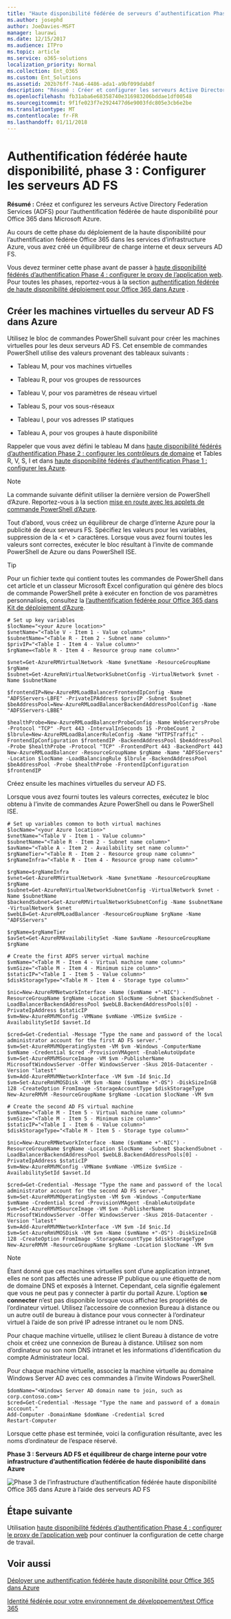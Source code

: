 ```yaml
---
title: "Haute disponibilité fédérée de serveurs d’authentification Phase 3 configuration AD FS"
ms.author: josephd
author: JoeDavies-MSFT
manager: laurawi
ms.date: 12/15/2017
ms.audience: ITPro
ms.topic: article
ms.service: o365-solutions
localization_priority: Normal
ms.collection: Ent_O365
ms.custom: Ent_Solutions
ms.assetid: 202b76ff-74a6-4486-ada1-a9bf099dab8f
description: "Résumé : Créer et configurer les serveurs Active Directory Federation Services (ADFS) pour l’authentification fédérée de haute disponibilité pour Office 365 dans Microsoft Azure."
ms.openlocfilehash: fb31aba6e68358740e316983206bddae1df00548
ms.sourcegitcommit: 9f1fe023f7e2924477d6e9003fdc805e3cb6e2be
ms.translationtype: MT
ms.contentlocale: fr-FR
ms.lasthandoff: 01/11/2018
---
```

# <a name="high-availability-federated-authentication-phase-3-configure-ad-fs-servers"></a>Authentification fédérée haute disponibilité, phase 3 : Configurer les serveurs AD FS

 **Résumé :** Créez et configurez les serveurs Active Directory Federation Services (ADFS) pour l’authentification fédérée de haute disponibilité pour Office 365 dans Microsoft Azure.
  
Au cours de cette phase du déploiement de la haute disponibilité pour l’authentification fédérée Office 365 dans les services d’infrastructure Azure, vous avez créé un équilibreur de charge interne et deux serveurs AD FS.
  
Vous devez terminer cette phase avant de passer à [haute disponibilité fédérés d’authentification Phase 4 : configurer le proxy de l’application web](high-availability-federated-authentication-phase-4-configure-web-application-pro.md). Pour toutes les phases, reportez-vous à la section [authentification fédérée de haute disponibilité déploiement pour Office 365 dans Azure](deploy-high-availability-federated-authentication-for-office-365-in-azure.md) .
  
## <a name="create-the-ad-fs-server-virtual-machines-in-azure"></a>Créer les machines virtuelles du serveur AD FS dans Azure

Utilisez le bloc de commandes PowerShell suivant pour créer les machines virtuelles pour les deux serveurs AD FS. Cet ensemble de commandes PowerShell utilise des valeurs provenant des tableaux suivants :
  
- Tableau M, pour vos machines virtuelles
    
- Tableau R, pour vos groupes de ressources
    
- Tableau V, pour vos paramètres de réseau virtuel
    
- Tableau S, pour vos sous-réseaux
    
- Tableau I, pour vos adresses IP statiques
    
- Tableau A, pour vos groupes à haute disponibilité
    
Rappeler que vous avez défini le tableau M dans [haute disponibilité fédérés d’authentification Phase 2 : configurer les contrôleurs de domaine](high-availability-federated-authentication-phase-2-configure-domain-controllers.md) et Tables R, V, S, I et dans [haute disponibilité fédérés d’authentification Phase 1 : configurer les Azure](high-availability-federated-authentication-phase-1-configure-azure.md).
  
> [!NOTE]
> La commande suivante définit utiliser la dernière version de PowerShell d’Azure. Reportez-vous à la section [mise en route avec les applets de commande PowerShell d’Azure](https://docs.microsoft.com/en-us/powershell/azureps-cmdlets-docs/). 
  
Tout d’abord, vous créez un équilibreur de charge d’interne Azure pour la publicité de deux serveurs FS. Spécifiez les valeurs pour les variables, suppression de la \< et > caractères. Lorsque vous avez fourni toutes les valeurs sont correctes, exécuter le bloc résultant à l’invite de commande PowerShell de Azure ou dans PowerShell ISE.
  
> [!TIP]
> Pour un fichier texte qui contient toutes les commandes de PowerShell dans cet article et un classeur Microsoft Excel configuration qui génère des blocs de commande PowerShell prête à exécuter en fonction de vos paramètres personnalisés, consultez la [l’authentification fédérée pour Office 365 dans Kit de déploiement d’Azure](https://gallery.technet.microsoft.com/Federated-Authentication-8a9f1664). 
  
```
# Set up key variables
$locName="<your Azure location>"
$vnetName="<Table V - Item 1 - Value column>"
$subnetName="<Table R - Item 2 - Subnet name column>"
$privIP="<Table I - Item 4 - Value column>"
$rgName=<Table R - Item 4 - Resource group name column>"

$vnet=Get-AzureRMVirtualNetwork -Name $vnetName -ResourceGroupName $rgName
$subnet=Get-AzureRmVirtualNetworkSubnetConfig -VirtualNetwork $vnet -Name $subnetName

$frontendIP=New-AzureRMLoadBalancerFrontendIpConfig -Name "ADFSServers-LBFE" -PrivateIPAddress $privIP -Subnet $subnet
$beAddressPool=New-AzureRMLoadBalancerBackendAddressPoolConfig -Name "ADFSServers-LBBE"

$healthProbe=New-AzureRMLoadBalancerProbeConfig -Name WebServersProbe -Protocol "TCP" -Port 443 -IntervalInSeconds 15 -ProbeCount 2
$lbrule=New-AzureRMLoadBalancerRuleConfig -Name "HTTPSTraffic" -FrontendIpConfiguration $frontendIP -BackendAddressPool $beAddressPool -Probe $healthProbe -Protocol "TCP" -FrontendPort 443 -BackendPort 443
New-AzureRMLoadBalancer -ResourceGroupName $rgName -Name "ADFSServers" -Location $locName -LoadBalancingRule $lbrule -BackendAddressPool $beAddressPool -Probe $healthProbe -FrontendIpConfiguration $frontendIP
```

Créez ensuite les machines virtuelles du serveur AD FS.
  
Lorsque vous avez fourni toutes les valeurs correctes, exécutez le bloc obtenu à l’invite de commandes Azure PowerShell ou dans le PowerShell ISE.
  
```
# Set up variables common to both virtual machines
$locName="<your Azure location>"
$vnetName="<Table V - Item 1 - Value column>"
$subnetName="<Table R - Item 2 - Subnet name column>"
$avName="<Table A - Item 2 - Availability set name column>"
$rgNameTier="<Table R - Item 2 - Resource group name column>"
$rgNameInfra="<Table R - Item 4 - Resource group name column>"

$rgName=$rgNameInfra
$vnet=Get-AzureRMVirtualNetwork -Name $vnetName -ResourceGroupName $rgName
$subnet=Get-AzureRmVirtualNetworkSubnetConfig -VirtualNetwork $vnet -Name $subnetName
$backendSubnet=Get-AzureRMVirtualNetworkSubnetConfig -Name $subnetName -VirtualNetwork $vnet
$webLB=Get-AzureRMLoadBalancer -ResourceGroupName $rgName -Name "ADFSServers"

$rgName=$rgNameTier
$avSet=Get-AzureRMAvailabilitySet -Name $avName -ResourceGroupName $rgName

# Create the first ADFS server virtual machine
$vmName="<Table M - Item 4 - Virtual machine name column>"
$vmSize="<Table M - Item 4 - Minimum size column>"
$staticIP="<Table I - Item 5 - Value column>"
$diskStorageType="<Table M - Item 4 - Storage type column>"

$nic=New-AzureRMNetworkInterface -Name ($vmName +"-NIC") -ResourceGroupName $rgName -Location $locName -Subnet $backendSubnet -LoadBalancerBackendAddressPool $webLB.BackendAddressPools[0] -PrivateIpAddress $staticIP
$vm=New-AzureRMVMConfig -VMName $vmName -VMSize $vmSize -AvailabilitySetId $avset.Id

$cred=Get-Credential -Message "Type the name and password of the local administrator account for the first AD FS server." 
$vm=Set-AzureRMVMOperatingSystem -VM $vm -Windows -ComputerName $vmName -Credential $cred -ProvisionVMAgent -EnableAutoUpdate
$vm=Set-AzureRMVMSourceImage -VM $vm -PublisherName MicrosoftWindowsServer -Offer WindowsServer -Skus 2016-Datacenter -Version "latest"
$vm=Add-AzureRMVMNetworkInterface -VM $vm -Id $nic.Id
$vm=Set-AzureRmVMOSDisk -VM $vm -Name ($vmName +"-OS") -DiskSizeInGB 128 -CreateOption FromImage -StorageAccountType $diskStorageType
New-AzureRMVM -ResourceGroupName $rgName -Location $locName -VM $vm

# Create the second AD FS virtual machine
$vmName="<Table M - Item 5 - Virtual machine name column>"
$vmSize="<Table M - Item 5 - Minimum size column>"
$staticIP="<Table I - Item 6 - Value column>"
$diskStorageType="<Table M - Item 5 - Storage type column>"

$nic=New-AzureRMNetworkInterface -Name ($vmName +"-NIC") -ResourceGroupName $rgName -Location $locName  -Subnet $backendSubnet -LoadBalancerBackendAddressPool $webLB.BackendAddressPools[0] -PrivateIpAddress $staticIP
$vm=New-AzureRMVMConfig -VMName $vmName -VMSize $vmSize -AvailabilitySetId $avset.Id

$cred=Get-Credential -Message "Type the name and password of the local administrator account for the second AD FS server." 
$vm=Set-AzureRMVMOperatingSystem -VM $vm -Windows -ComputerName $vmName -Credential $cred -ProvisionVMAgent -EnableAutoUpdate
$vm=Set-AzureRMVMSourceImage -VM $vm -PublisherName MicrosoftWindowsServer -Offer WindowsServer -Skus 2016-Datacenter -Version "latest"
$vm=Add-AzureRMVMNetworkInterface -VM $vm -Id $nic.Id
$vm=Set-AzureRmVMOSDisk -VM $vm -Name ($vmName +"-OS") -DiskSizeInGB 128 -CreateOption FromImage -StorageAccountType $diskStorageType
New-AzureRMVM -ResourceGroupName $rgName -Location $locName -VM $vm

```

> [!NOTE]
> Étant donné que ces machines virtuelles sont d’une application intranet, elles ne sont pas affectés une adresse IP publique ou une étiquette de nom de domaine DNS et exposés à Internet. Cependant, cela signifie également que vous ne peut pas y connecter à partir du portail Azure. L’option **se connecter** n’est pas disponible lorsque vous affichez les propriétés de l’ordinateur virtuel. Utilisez l’accessoire de connexion Bureau à distance ou un autre outil de bureau à distance pour vous connecter à l’ordinateur virtuel à l’aide de son privé IP adresse intranet ou le nom DNS.
  
Pour chaque machine virtuelle, utilisez le client Bureau à distance de votre choix et créez une connexion de Bureau à distance. Utilisez son nom d’ordinateur ou son nom DNS intranet et les informations d’identification du compte Administrateur local.
  
Pour chaque machine virtuelle, associez la machine virtuelle au domaine Windows Server AD avec ces commandes à l’invite Windows PowerShell.
  
```
$domName="<Windows Server AD domain name to join, such as corp.contoso.com>"
$cred=Get-Credential -Message "Type the name and password of a domain acccount."
Add-Computer -DomainName $domName -Credential $cred
Restart-Computer
```

Lorsque cette phase est terminée, voici la configuration résultante, avec les noms d’ordinateur de l’espace réservé.
  
**Phase 3 : Serveurs AD FS et équilibreur de charge interne pour votre infrastructure d’authentification fédérée de haute disponibilité dans Azure**

![Phase 3 de l’infrastructure d’authentification fédérée haute disponibilité Office 365 dans Azure à l’aide des serveurs AD FS](images/f39b2d2f-8a5b-44da-b763-e1f943fcdbc4.png)
  
## <a name="next-step"></a>Étape suivante

Utilisation [haute disponibilité fédérés d’authentification Phase 4 : configurer le proxy de l’application web](high-availability-federated-authentication-phase-4-configure-web-application-pro.md) pour continuer la configuration de cette charge de travail.
  
## <a name="see-also"></a>Voir aussi

[Déployer une authentification fédérée haute disponibilité pour Office 365 dans Azure](deploy-high-availability-federated-authentication-for-office-365-in-azure.md)
  
[Identité fédérée pour votre environnement de développement/test Office 365](federated-identity-for-your-office-365-dev-test-environment.md)


